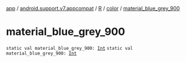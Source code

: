 [app](../../../index.md) / [android.support.v7.appcompat](../../index.md) / [R](../index.md) / [color](index.md) / [material_blue_grey_900](./material_blue_grey_900.md)

# material_blue_grey_900

`static val material_blue_grey_900: `[`Int`](https://kotlinlang.org/api/latest/jvm/stdlib/kotlin/-int/index.html)
`static val material_blue_grey_900: `[`Int`](https://kotlinlang.org/api/latest/jvm/stdlib/kotlin/-int/index.html)